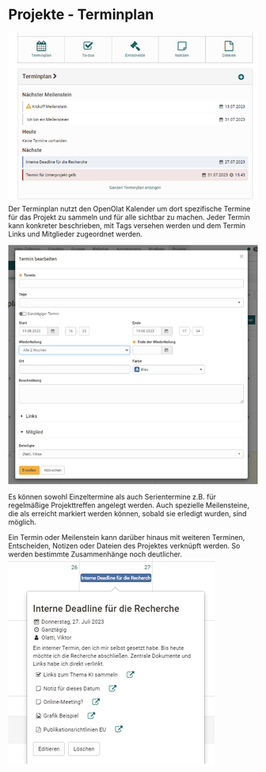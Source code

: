 # Projekte - Terminplan

![Terminplan](assets/Projekt_Terminplan.png)
Der Terminplan nutzt den OpenOlat Kalender um dort spezifische Termine für das Projekt zu sammeln und für alle sichtbar zu machen. Jeder Termin kann konkreter beschrieben, mit Tags versehen werden und dem Termin Links und Mitglieder zugeordnet werden.  

![Termin bearbeiten](assets/Projekt_Kalender_Termin_bearbeiten.png)

Es können sowohl Einzeltermine als auch Serientermine z.B. für regelmäßige Projekttreffen angelegt werden. Auch spezielle Meilensteine, die als erreicht markiert werden können, sobald sie erledigt wurden, sind möglich. 

Ein Termin oder Meilenstein kann darüber hinaus mit weiteren Terminen, Entscheiden, Notizen oder Dateien des Projektes verknüpft werden. So werden bestimmte Zusammenhänge noch deutlicher. 
![Termine mit Materialien](assets/Projekt_Kalender_Kombination.png)

